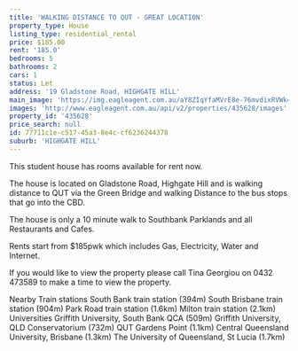 ```yaml
---
title: 'WALKING DISTANCE TO QUT - GREAT LOCATION'
property_type: House
listing_type: residential_rental
price: $185.00
rent: '185.0'
bedrooms: 5
bathrooms: 2
cars: 1
status: Let
address: '19 Gladstone Road, HIGHGATE HILL'
main_image: 'https://img.eagleagent.com.au/aY8ZIqYfaMVrE8e-76mvdixRVWk=/1280x854/smart/https://s3-us-west-2.amazonaws.com/eagleagent-orig/images/6826231/416090093-image-M.jpg'
images: 'http://www.eagleagent.com.au/api/v2/properties/435628/images'
property_id: '435628'
price_search: null
id: 77711c1e-c517-45a3-8e4c-cf6236244378
suburb: 'HIGHGATE HILL'
---
```

This student house has rooms available for rent now.

The house is located on Gladstone Road, Highgate Hill and is walking distance to QUT via the Green Bridge and walking Distance to the bus stops that go into the CBD.

The house is only a 10 minute walk to Southbank Parklands and all Restaurants and Cafes.

Rents start from $185pwk which includes Gas, Electricity, Water and Internet.

If you would like to view the property please call Tina Georgiou on 0432 473589 to make a time to view the property.

Nearby Train stations
South Bank train station (394m)
South Brisbane train station (904m)
Park Road train station (1.6km)
Milton train station (2.1km)
Universities
Griffith University, South Bank QCA (509m)
Griffith University, QLD Conservatorium (732m)
QUT Gardens Point (1.1km)
Central Queensland University, Brisbane (1.3km)
The University of Queensland, St Lucia (1.7km)